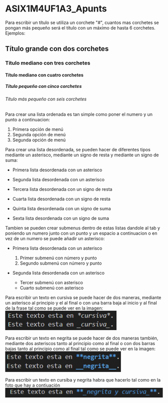 # ASIX1M4UF1A3_Apunts

Para escribir un título se utiliza un corchete "#", cuantos mas corchetes se pongan más pequeño será el título con un máximo de hasta 6 corchetes. Ejemplos:

## Título grande con dos corchetes

### Título mediano con tres corchetes

#### Título mediano con cuatro corchetes

##### Título pequeño con cinco corchetes

###### Título más pequeño con seis corchetes

Para crear una lista ordenada es tan simple como poner el numero y un punto a continuacion:

1. Primera opción de menú
2. Segunda opción de menú
3. Segunda opción de menú

Para crear una lista desordenada, se pueden hacer de diferentes tipos mediante un asterisco, mediante un signo de resta y mediante un signo de suma:

* Primera lista desordenada con un asterisco

* Segunda lista desordenada con un asterisco

- Tercera lista desordenada con un signo de resta

- Cuarta lista desordenada con un signo de resta

+ Quinta lista desordenada con un signo de suma

+  Sexta lista desordenada con un signo de suma

Tambien se pueden crear submenus dentro de estas listas dandole al tab y poniendo un numero junto con un punto y un espacio a continuacion o en vez de un numero se puede añadir un asterisco:

* Primera lista desordenada con un asterisco
    1. Primer submenú con número y punto
    2. Segundo submenú con número y punto

* Segunda lista desordenada con un asterisco
    * Tercer submenú con asterisco 
    * Cuarto submenú con asterisco 

Para escribir un texto en cursiva se puede hacer de dos maneras, mediante un asterisco al principio y el al final o con una barra baja al inicio y al final de la frase tal como se puede ver en la imagen:
![Imagen de dos palabras en cursiva](https://github.com/kilianruiz/ASIX1M4UF1_Apunts/blob/main/Captura%20de%20pantalla%202023-10-16%20173048.png)

Para escribir un texto en negrita se puede hacer de dos maneras también, mediante dos asteriscos tanto al principio como al final o con dos barras bajas tanto al principio como al final tal como se puede ver en la imagen:
![Imagen de dos palabras en negrita](https://github.com/kilianruiz/ASIX1M4UF1_Apunts/blob/main/Captura%20de%20pantalla%202023-10-16%20173114.png)    

Para escribir un texto en cursiba y negrita habra que hacerlo tal como en la foto que hay a contiuación
![Imagen de un texto en negrita y en cursiva](https://github.com/kilianruiz/ASIX1M4UF1_Apunts/blob/main/Captura%20de%20pantalla%202023-10-16%20173135.png)


